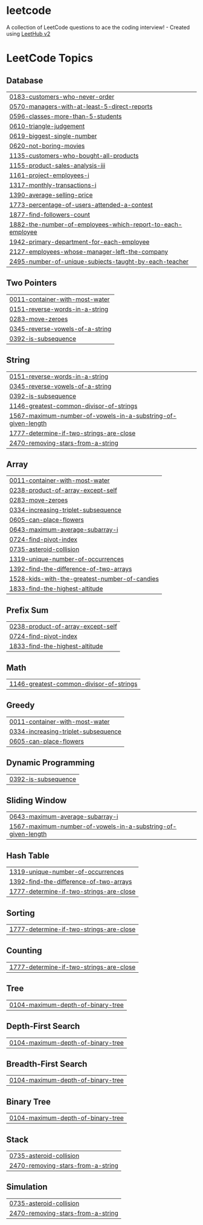 # leetcode
A collection of LeetCode questions to ace the coding interview! - Created using [LeetHub v2](https://github.com/arunbhardwaj/LeetHub-2.0)

<!---LeetCode Topics Start-->
# LeetCode Topics
## Database
|  |
| ------- |
| [0183-customers-who-never-order](https://github.com/toooxan/leetcode/tree/master/0183-customers-who-never-order) |
| [0570-managers-with-at-least-5-direct-reports](https://github.com/toooxan/leetcode/tree/master/0570-managers-with-at-least-5-direct-reports) |
| [0596-classes-more-than-5-students](https://github.com/toooxan/leetcode/tree/master/0596-classes-more-than-5-students) |
| [0610-triangle-judgement](https://github.com/toooxan/leetcode/tree/master/0610-triangle-judgement) |
| [0619-biggest-single-number](https://github.com/toooxan/leetcode/tree/master/0619-biggest-single-number) |
| [0620-not-boring-movies](https://github.com/toooxan/leetcode/tree/master/0620-not-boring-movies) |
| [1135-customers-who-bought-all-products](https://github.com/toooxan/leetcode/tree/master/1135-customers-who-bought-all-products) |
| [1155-product-sales-analysis-iii](https://github.com/toooxan/leetcode/tree/master/1155-product-sales-analysis-iii) |
| [1161-project-employees-i](https://github.com/toooxan/leetcode/tree/master/1161-project-employees-i) |
| [1317-monthly-transactions-i](https://github.com/toooxan/leetcode/tree/master/1317-monthly-transactions-i) |
| [1390-average-selling-price](https://github.com/toooxan/leetcode/tree/master/1390-average-selling-price) |
| [1773-percentage-of-users-attended-a-contest](https://github.com/toooxan/leetcode/tree/master/1773-percentage-of-users-attended-a-contest) |
| [1877-find-followers-count](https://github.com/toooxan/leetcode/tree/master/1877-find-followers-count) |
| [1882-the-number-of-employees-which-report-to-each-employee](https://github.com/toooxan/leetcode/tree/master/1882-the-number-of-employees-which-report-to-each-employee) |
| [1942-primary-department-for-each-employee](https://github.com/toooxan/leetcode/tree/master/1942-primary-department-for-each-employee) |
| [2127-employees-whose-manager-left-the-company](https://github.com/toooxan/leetcode/tree/master/2127-employees-whose-manager-left-the-company) |
| [2495-number-of-unique-subjects-taught-by-each-teacher](https://github.com/toooxan/leetcode/tree/master/2495-number-of-unique-subjects-taught-by-each-teacher) |
## Two Pointers
|  |
| ------- |
| [0011-container-with-most-water](https://github.com/toooxan/leetcode/tree/master/0011-container-with-most-water) |
| [0151-reverse-words-in-a-string](https://github.com/toooxan/leetcode/tree/master/0151-reverse-words-in-a-string) |
| [0283-move-zeroes](https://github.com/toooxan/leetcode/tree/master/0283-move-zeroes) |
| [0345-reverse-vowels-of-a-string](https://github.com/toooxan/leetcode/tree/master/0345-reverse-vowels-of-a-string) |
| [0392-is-subsequence](https://github.com/toooxan/leetcode/tree/master/0392-is-subsequence) |
## String
|  |
| ------- |
| [0151-reverse-words-in-a-string](https://github.com/toooxan/leetcode/tree/master/0151-reverse-words-in-a-string) |
| [0345-reverse-vowels-of-a-string](https://github.com/toooxan/leetcode/tree/master/0345-reverse-vowels-of-a-string) |
| [0392-is-subsequence](https://github.com/toooxan/leetcode/tree/master/0392-is-subsequence) |
| [1146-greatest-common-divisor-of-strings](https://github.com/toooxan/leetcode/tree/master/1146-greatest-common-divisor-of-strings) |
| [1567-maximum-number-of-vowels-in-a-substring-of-given-length](https://github.com/toooxan/leetcode/tree/master/1567-maximum-number-of-vowels-in-a-substring-of-given-length) |
| [1777-determine-if-two-strings-are-close](https://github.com/toooxan/leetcode/tree/master/1777-determine-if-two-strings-are-close) |
| [2470-removing-stars-from-a-string](https://github.com/toooxan/leetcode/tree/master/2470-removing-stars-from-a-string) |
## Array
|  |
| ------- |
| [0011-container-with-most-water](https://github.com/toooxan/leetcode/tree/master/0011-container-with-most-water) |
| [0238-product-of-array-except-self](https://github.com/toooxan/leetcode/tree/master/0238-product-of-array-except-self) |
| [0283-move-zeroes](https://github.com/toooxan/leetcode/tree/master/0283-move-zeroes) |
| [0334-increasing-triplet-subsequence](https://github.com/toooxan/leetcode/tree/master/0334-increasing-triplet-subsequence) |
| [0605-can-place-flowers](https://github.com/toooxan/leetcode/tree/master/0605-can-place-flowers) |
| [0643-maximum-average-subarray-i](https://github.com/toooxan/leetcode/tree/master/0643-maximum-average-subarray-i) |
| [0724-find-pivot-index](https://github.com/toooxan/leetcode/tree/master/0724-find-pivot-index) |
| [0735-asteroid-collision](https://github.com/toooxan/leetcode/tree/master/0735-asteroid-collision) |
| [1319-unique-number-of-occurrences](https://github.com/toooxan/leetcode/tree/master/1319-unique-number-of-occurrences) |
| [1392-find-the-difference-of-two-arrays](https://github.com/toooxan/leetcode/tree/master/1392-find-the-difference-of-two-arrays) |
| [1528-kids-with-the-greatest-number-of-candies](https://github.com/toooxan/leetcode/tree/master/1528-kids-with-the-greatest-number-of-candies) |
| [1833-find-the-highest-altitude](https://github.com/toooxan/leetcode/tree/master/1833-find-the-highest-altitude) |
## Prefix Sum
|  |
| ------- |
| [0238-product-of-array-except-self](https://github.com/toooxan/leetcode/tree/master/0238-product-of-array-except-self) |
| [0724-find-pivot-index](https://github.com/toooxan/leetcode/tree/master/0724-find-pivot-index) |
| [1833-find-the-highest-altitude](https://github.com/toooxan/leetcode/tree/master/1833-find-the-highest-altitude) |
## Math
|  |
| ------- |
| [1146-greatest-common-divisor-of-strings](https://github.com/toooxan/leetcode/tree/master/1146-greatest-common-divisor-of-strings) |
## Greedy
|  |
| ------- |
| [0011-container-with-most-water](https://github.com/toooxan/leetcode/tree/master/0011-container-with-most-water) |
| [0334-increasing-triplet-subsequence](https://github.com/toooxan/leetcode/tree/master/0334-increasing-triplet-subsequence) |
| [0605-can-place-flowers](https://github.com/toooxan/leetcode/tree/master/0605-can-place-flowers) |
## Dynamic Programming
|  |
| ------- |
| [0392-is-subsequence](https://github.com/toooxan/leetcode/tree/master/0392-is-subsequence) |
## Sliding Window
|  |
| ------- |
| [0643-maximum-average-subarray-i](https://github.com/toooxan/leetcode/tree/master/0643-maximum-average-subarray-i) |
| [1567-maximum-number-of-vowels-in-a-substring-of-given-length](https://github.com/toooxan/leetcode/tree/master/1567-maximum-number-of-vowels-in-a-substring-of-given-length) |
## Hash Table
|  |
| ------- |
| [1319-unique-number-of-occurrences](https://github.com/toooxan/leetcode/tree/master/1319-unique-number-of-occurrences) |
| [1392-find-the-difference-of-two-arrays](https://github.com/toooxan/leetcode/tree/master/1392-find-the-difference-of-two-arrays) |
| [1777-determine-if-two-strings-are-close](https://github.com/toooxan/leetcode/tree/master/1777-determine-if-two-strings-are-close) |
## Sorting
|  |
| ------- |
| [1777-determine-if-two-strings-are-close](https://github.com/toooxan/leetcode/tree/master/1777-determine-if-two-strings-are-close) |
## Counting
|  |
| ------- |
| [1777-determine-if-two-strings-are-close](https://github.com/toooxan/leetcode/tree/master/1777-determine-if-two-strings-are-close) |
## Tree
|  |
| ------- |
| [0104-maximum-depth-of-binary-tree](https://github.com/toooxan/leetcode/tree/master/0104-maximum-depth-of-binary-tree) |
## Depth-First Search
|  |
| ------- |
| [0104-maximum-depth-of-binary-tree](https://github.com/toooxan/leetcode/tree/master/0104-maximum-depth-of-binary-tree) |
## Breadth-First Search
|  |
| ------- |
| [0104-maximum-depth-of-binary-tree](https://github.com/toooxan/leetcode/tree/master/0104-maximum-depth-of-binary-tree) |
## Binary Tree
|  |
| ------- |
| [0104-maximum-depth-of-binary-tree](https://github.com/toooxan/leetcode/tree/master/0104-maximum-depth-of-binary-tree) |
## Stack
|  |
| ------- |
| [0735-asteroid-collision](https://github.com/toooxan/leetcode/tree/master/0735-asteroid-collision) |
| [2470-removing-stars-from-a-string](https://github.com/toooxan/leetcode/tree/master/2470-removing-stars-from-a-string) |
## Simulation
|  |
| ------- |
| [0735-asteroid-collision](https://github.com/toooxan/leetcode/tree/master/0735-asteroid-collision) |
| [2470-removing-stars-from-a-string](https://github.com/toooxan/leetcode/tree/master/2470-removing-stars-from-a-string) |
<!---LeetCode Topics End-->
